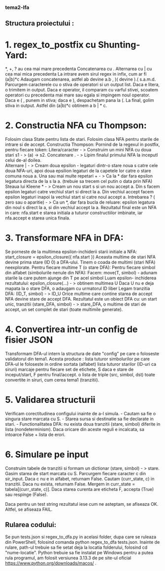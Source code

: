 ### tema2-lfa

## Structura proiectului :  

# 1. regex_to_postfix cu Shunting-Yard:
 *, +, ? au cea mai mare precedenta
 Concatenarea cu .
 Alternarea cu | cu cea mai mica precedenta
 La intrare avem sirul regex in infix, cum ar fi (a|b)*c
  Adaugam concatenarea, astfel ab devine a.b , )( devine ).( s.a.m.d.
  Parcurgem caracterele cu o stiva de operatori si un output list.
      Daca e litera, o trimitem in output.
      Daca e operator, il comparam cu varful stivei, scoatem operatori cu precedenta mai mare sau egala si impingem noul operator.
      Daca e ( , punem in stiva; daca e ), despachetam pana la (.
  La final, golim stiva in output.
  Astfel din (a|b)*c obtinem a b | * c.

# 2. Constructia NFA cu Thompson:
  Folosim clasa State pentru lista de stari.
  Folosim clasa NFA pentru starile de intrare si de accept.
Constructia Thompson:
    Pornind de la regexul in postfix, pentru fiecare token:
         Litera/caracter - > Construim un mini NFA cu doua stari s1 - > (a) -> s2.
         Concatenare .   - > Lipim finalul primului NFA la inceputl celui de-al doilea.  
         Alternare |     - > Cream doua epsilon - legaturi dintr-o stare noua s catre cele doua NFA-uri, apoi doua epsilion legaturi de la capetele lor catre o stare comuna noua a.
         Una sau mai multe repetari +  - > Ca la * dar fara epsilon legatura directa de la s la a. (trebuie sa trecem cel putin o data prin NFA)  
         Steaua lui Kleene *           - > Cream un nou start s si un nou accept a. Din s facem epsilon legaturi catre vechiul start si direct la a.
                                           Din vechiul accept facem epsilon legaturi inapoi la vechiul start si catre noul accept a.
   Intrebarea ? ( zero sau o aparitie) - > Ca un *, dar fara bucla de reluare: epsilon legatura din noul s direct la a, si din vechiul accept la a.
  Rezultatul final este un NFA in care: nfa.start e starea initiala a tuturor constructiilor imbinate, iar nfa.accept e starea unica finala.

# 3. Transformare NFA in DFA:
  Se porneste de la multimea epsilon-inchiderii starii initiale a NFA: start_closure = epsilon_closure({ nfa.start })
  Aceasta multime de stari NFA devine prima stare (ID 0) a DFA-ului.
  Tinem o coada de multimi (stari NFA) neexplorate.
  Pentru fiecare multime T (o stare DFA):
      Pentru fiecare simbol din alfabet (simbolurile nenule din NFA):
           Facem: move(T, simbol) - adunam starile la care putem ajunge din T pe acel simbol
           Luam epsilon- inchiderea rezultatului: epsilon_closure(...) - > obtinem multimea U
           Daca U nu e deja mapata la o stare DFA, o adaugam cu urmatorul ID liber
           Legam tranzitia DFA: (ID_T, simbol) - > ID_U
  Orice multime care contine starea de accept NFA devine stare de accept DFA.
 Rezultatul este un obiect DFA cu: un start unic, tranzitii (stare_DFA, simbol) - > stare_DFA, o multime de stari de accept, un set complet de stari (toate multimile generate).

 # 4. Convertirea intr-un config de fisier JSON
   Transformam DFA-ul intern la structura de date "config" pe care o foloseste validatorul din tema1.
   Acesta produce : lista tuturor simbolurilor pe care DFA-ul le foloseste in ordine sortata (alfabet)
                    lista tuturor starilor (ID-uri ca siruri)
                    marcaje pentru fiecare set de etichete, S daca e stare de inceput/start, F pentru final/accept.
                    o lista de triple (src, simbol, dst) toate convertite in siruri, cum cerea tema1 (tranzitii).

# 5. Validarea structurii
  Verificam corectitudinea configului inainte de a-l simula.
      - Cautam sa fie o singura stare marcata cu S.
      - Starea sursa si destinatie sa fie declarate in stari.
      - Functionalitatea DFA: nu exista doua tranzitii (stare, simbol) diferite in lista (nondeterminism).
  Daca oricare din aceste reguli e incalcata, sa intoarce False + lista de erori.

# 6. Simulare pe input 
  Construim tabele de tranzitii si formam un dictionar (stare, simbol) - > stare.
  Gasim starea de start marcata cu S.
  Parcurgem fiecare caracter c din sir_input. Daca c nu e in alfabet, returnam False. Cautam (curr_state, c) in tranzitii. Daca nu exista, returnam False. Mergem in curr_state = tabela[(curr_state, c)].
  Daca starea curenta are eticheta F, accepta (True) sau respinge (False).

  Daca pentru un test string rezultatul iese cum ne asteptam, se afiseaza OK. Altfel, se afiseaza FAIL.

  ## Rularea codului:

  Se pun tests.json si regex_to_dfa.py in acelasi folder, dupa care se ruleaza din PowerShell, folosind comanda python regex_to_dfa tests.json. 
  Inainte de rulare, path-ul trebuie sa fie setat deja la locatia folderului, folosind cd "nume-locatie".
  Python trebuie sa fie instalat pe Windows pentru a putea rula programul, am folosit versiunea 3.13.3 de pe site-ul oficial  https://www.python.org/downloads/macos/ .

